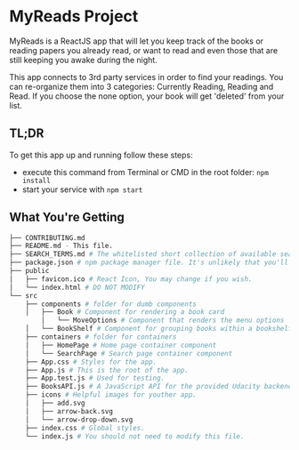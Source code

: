 # MyReads Project

MyReads is a ReactJS app that will let you keep track of the books or reading papers you already read, or want to read and even those that are still keeping you awake during the night.

This app connects to 3rd party services in order to find your readings. You can re-organize them into 3 categories: Currently Reading, Reading and Read. If you choose the none option, your book will get 'deleted' from your list.

## TL;DR

To get this app up and running follow these steps:

* execute this command from Terminal or CMD in the root folder: `npm install`
* start your service with `npm start`

## What You're Getting
```bash
├── CONTRIBUTING.md
├── README.md - This file.
├── SEARCH_TERMS.md # The whitelisted short collection of available search terms for you to use with your app.
├── package.json # npm package manager file. It's unlikely that you'll need to modify this.
├── public
│   ├── favicon.ico # React Icon, You may change if you wish.
│   └── index.html # DO NOT MODIFY
└── src
    ├── components # folder for dumb components
    │   ├── Book # Component for rendering a book card
        │   └── MoveOptions # Component that renders the menu options
    │   └── BookShelf # Component for grouping books within a bookshelf
    ├── containers # folder for containers
    │   ├── HomePage # Home page container component
    │   └── SearchPage # Search page container component
    ├── App.css # Styles for the app.
    ├── App.js # This is the root of the app.
    ├── App.test.js # Used for testing.
    ├── BooksAPI.js # A JavaScript API for the provided Udacity backend.
    ├── icons # Helpful images for youther app.
    │   ├── add.svg
    │   ├── arrow-back.svg
    │   └── arrow-drop-down.svg
    ├── index.css # Global styles.
    └── index.js # You should not need to modify this file.
```

